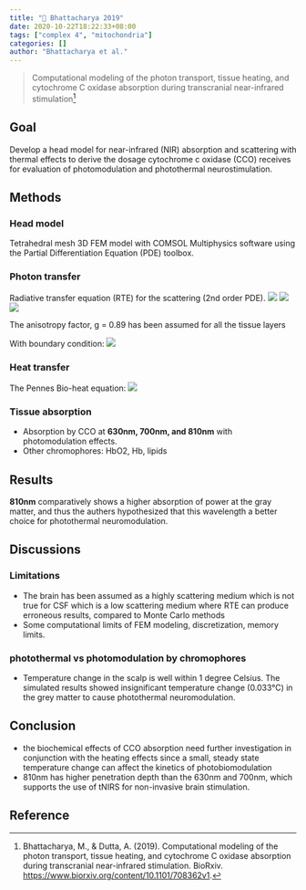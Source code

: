 ```yaml
---
title: "📒 Bhattacharya 2019"
date: 2020-10-22T18:22:33+08:00
tags: ["complex 4", "mitochondria"]
categories: []
author: "Bhattacharya et al."
---
```


> Computational modeling of the photon transport, tissue heating, and cytochrome C oxidase absorption during transcranial near-infrared stimulation[^Bhattacharya2019]

<!--more-->

## Goal
Develop a head model for near-infrared (NIR) absorption and scattering with thermal effects to derive the dosage cytochrome c oxidase (CCO) receives for evaluation of photomodulation and photothermal neurostimulation.

## Methods
### Head model
Tetrahedral mesh 3D FEM model with COMSOL Multiphysics software using the Partial Differentiation Equation (PDE) toolbox.
### Photon transfer
Radiative transfer equation (RTE) for the scattering (2nd order PDE).
![](https://www.biorxiv.org/sites/default/files/highwire/biorxiv/early/2019/07/19/708362/embed/graphic-6.gif)
![](https://www.biorxiv.org/sites/default/files/highwire/biorxiv/early/2019/07/19/708362/embed/graphic-7.gif)
![](https://www.biorxiv.org/sites/default/files/highwire/biorxiv/early/2019/07/19/708362/embed/graphic-8.gif)

The anisotropy factor, g = 0.89 has been assumed for all the tissue layers

With boundary condition:
![](https://www.biorxiv.org/sites/default/files/highwire/biorxiv/early/2019/07/19/708362/embed/graphic-9.gif)

### Heat transfer
The Pennes Bio-heat equation:
![](https://www.biorxiv.org/sites/default/files/highwire/biorxiv/early/2019/07/19/708362/embed/graphic-11.gif)

### Tissue absorption
* Absorption by CCO at **630nm, 700nm, and 810nm** with photomodulation effects.
* Other chromophores: HbO2, Hb, lipids

## Results
**810nm** comparatively shows a higher absorption of power at the gray matter, and thus the authers hypothesized that this wavelength a better choice for photothermal neuromodulation.

## Discussions
### Limitations
* The brain has been assumed as a highly scattering medium which is not true for CSF which is a low scattering medium where RTE can produce erroneous results, compared to Monte Carlo methods
* Some computational limits of FEM modeling, discretization, memory limits.
### photothermal vs photomodulation by chromophores
* Temperature change in the scalp is well within 1 degree Celsius. The simulated results showed insignificant temperature change (0.033°C) in the grey matter to cause photothermal neuromodulation.

## Conclusion
* the biochemical effects of CCO absorption need further investigation in conjunction with the heating effects since a small, steady state temperature change can affect the kinetics of photobiomodulation
* 810nm has higher penetration depth than the 630nm and 700nm, which supports the use of tNIRS for non-invasive brain stimulation.

## Reference
[^Bhattacharya2019]: Bhattacharya, M., & Dutta, A. (2019). Computational modeling of the photon transport, tissue heating, and cytochrome C oxidase absorption during transcranial near-infrared stimulation. BioRxiv. https://www.biorxiv.org/content/10.1101/708362v1.
